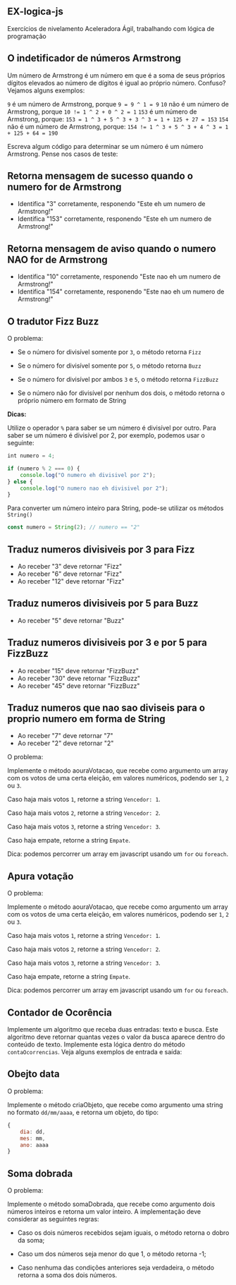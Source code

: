 ## EX-logica-js
Exercícios de nivelamento Aceleradora Ágil, trabalhando com lógica de programação 

## O indetificador de números Armstrong

Um número de Armstrong é um número em que é a soma de seus próprios dígitos elevados ao número de dígitos é igual ao
próprio número. Confuso? Vejamos alguns exemplos:

`9` é um número de Armstrong, porque `9 = 9 ^ 1 = 9`
`10` não é um número de Armstrong, porque `10 != 1 ^ 2 + 0 ^ 2 = 1`
`153` é um número de Armstrong, porque: `153 = 1 ^ 3 + 5 ^ 3 + 3 ^ 3 = 1 + 125 + 27 = 153`
`154` não é um número de Armstrong, porque: `154 != 1 ^ 3 + 5 ^ 3 + 4 ^ 3 = 1 + 125 + 64 = 190`

Escreva algum código para determinar se um número é um número Armstrong. Pense nos casos de teste:

## Retorna mensagem de sucesso quando o numero for de Armstrong

* Identifica "3" corretamente, responendo "Este eh um numero de Armstrong!"
* Identifica "153" corretamente, responendo "Este eh um numero de Armstrong!"

## Retorna mensagem de aviso quando o numero NAO for de Armstrong

* Identifica "10" corretamente, responendo "Este nao eh um numero de Armstrong!"
* Identifica "154" corretamente, responendo "Este nao eh um numero de Armstrong!"






## O tradutor Fizz Buzz


O problema:

- Se o número for divisível somente por `3`, o método retorna `Fizz`

- Se o número for divisível somente por `5`, o método retorna `Buzz`

- Se o número for divisível por ambos `3` e `5`, o método retorna `FizzBuzz`

- Se o número não for divisível por nenhum dos dois, o método retorna o próprio número em formato de String

__Dicas:__

Utilize o operador `%` para saber se um número é divisível por outro. Para saber se um número é divisível por 2, por
exemplo, podemos usar o seguinte:

```javascript
int numero = 4;

if (numero % 2 === 0) {
    console.log("O numero eh divisivel por 2");
} else {
    console.log("O numero nao eh divisivel por 2");
}
```

Para converter um número inteiro para String, pode-se utilizar os métodos `String()`

```javascript
const numero = String(2); // numero == "2"

```

## Traduz numeros divisiveis por 3 para Fizz

* Ao receber "3" deve retornar "Fizz"
* Ao receber "6" deve retornar "Fizz"
* Ao receber "12" deve retornar "Fizz"

## Traduz numeros divisiveis por 5 para Buzz

* Ao receber "5" deve retornar "Buzz"

## Traduz numeros divisiveis por 3 e por 5 para FizzBuzz

* Ao receber "15" deve retornar "FizzBuzz"
* Ao receber "30" deve retornar "FizzBuzz"
* Ao receber "45" deve retornar "FizzBuzz"

## Traduz numeros que nao sao diviseis para o proprio numero em forma de String

* Ao receber "7" deve retornar "7"
* Ao receber "2" deve retornar "2"






O problema:

Implemente o método aouraVotacao, que recebe como argumento um array com os votos de uma certa eleição, em valores numéricos, podendo ser `1`, `2` ou `3`. 

Caso haja mais votos `1`, retorne a string `Vencedor: 1`.

Caso haja mais votos `2`, retorne a string `Vencedor: 2`.

Caso haja mais votos `3`, retorne a string `Vencedor: 3`.

Caso haja empate, retorne a string `Empate`. 

Dica: podemos percorrer um array em javascript usando um `for` ou `foreach`.




## Apura votação

O problema:

Implemente o método aouraVotacao, que recebe como argumento um array com os votos de uma certa eleição, em valores numéricos, podendo ser `1`, `2` ou `3`. 

Caso haja mais votos `1`, retorne a string `Vencedor: 1`.

Caso haja mais votos `2`, retorne a string `Vencedor: 2`.

Caso haja mais votos `3`, retorne a string `Vencedor: 3`.

Caso haja empate, retorne a string `Empate`. 

Dica: podemos percorrer um array em javascript usando um `for` ou `foreach`.






## Contador de Ocorência



  Implemente um algoritmo que receba duas entradas: texto e busca. Este algoritmo deve retornar quantas vezes o valor
  da busca aparece dentro do conteúdo de texto. Implemente esta lógica dentro do método `contaOcorrencias`. Veja alguns exemplos de entrada e saída:





## Obejto data 

O problema:

Implemente o método criaObjeto, que recebe como argumento uma string no formato `dd/mm/aaaa`, e retorna um objeto, do tipo:

```javascript
{
    dia: dd,
    mes: mm,
    ano: aaaa
}
```






## Soma dobrada


O problema:

Implemente o método somaDobrada, que recebe como argumento dois números inteiros e retorna um valor inteiro. A
implementação deve considerar as seguintes regras:

- Caso os dois números recebidos sejam iguais, o método retorna o dobro da soma;

- Caso um dos números seja menor do que 1, o método retorna -1;

- Caso nenhuma das condições anteriores seja verdadeira, o método retorna a soma dos dois números.











